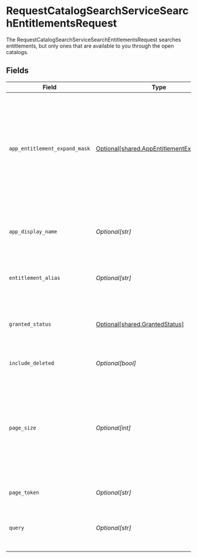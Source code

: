 # RequestCatalogSearchServiceSearchEntitlementsRequest

The RequestCatalogSearchServiceSearchEntitlementsRequest searches entitlements, but only ones that are available to you through the open catalogs.


## Fields

| Field                                                                                                                                  | Type                                                                                                                                   | Required                                                                                                                               | Description                                                                                                                            |
| -------------------------------------------------------------------------------------------------------------------------------------- | -------------------------------------------------------------------------------------------------------------------------------------- | -------------------------------------------------------------------------------------------------------------------------------------- | -------------------------------------------------------------------------------------------------------------------------------------- |
| `app_entitlement_expand_mask`                                                                                                          | [Optional[shared.AppEntitlementExpandMask]](../../models/shared/appentitlementexpandmask.md)                                           | :heavy_minus_sign:                                                                                                                     | The app entitlement expand mask allows the user to get additional information when getting responses containing app entitlement views. |
| `app_display_name`                                                                                                                     | *Optional[str]*                                                                                                                        | :heavy_minus_sign:                                                                                                                     | Search entitlements that belong to this app name (exact match).                                                                        |
| `entitlement_alias`                                                                                                                    | *Optional[str]*                                                                                                                        | :heavy_minus_sign:                                                                                                                     | Search for entitlements with this alias (exact match).                                                                                 |
| `granted_status`                                                                                                                       | [Optional[shared.GrantedStatus]](../../models/shared/grantedstatus.md)                                                                 | :heavy_minus_sign:                                                                                                                     | Search entitlements with this granted status for your signed in user.                                                                  |
| `include_deleted`                                                                                                                      | *Optional[bool]*                                                                                                                       | :heavy_minus_sign:                                                                                                                     | Include deleted entitlements                                                                                                           |
| `page_size`                                                                                                                            | *Optional[int]*                                                                                                                        | :heavy_minus_sign:                                                                                                                     | The pageSize where 0 <= pageSize <= 100. Values < 10 will be set to 10. A value of 0 returns the default page size (currently 25)      |
| `page_token`                                                                                                                           | *Optional[str]*                                                                                                                        | :heavy_minus_sign:                                                                                                                     | The pageToken field.                                                                                                                   |
| `query`                                                                                                                                | *Optional[str]*                                                                                                                        | :heavy_minus_sign:                                                                                                                     | Fuzzy search the display name of resource types.                                                                                       |